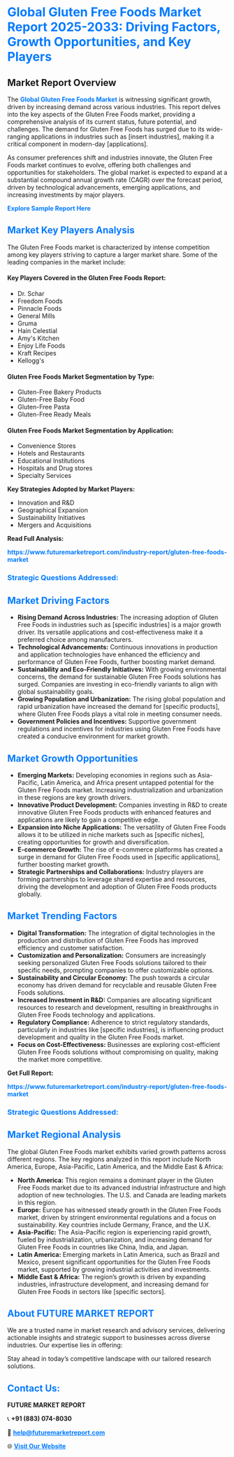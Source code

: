 <h1 style="color: #007BFF;">Global Gluten Free Foods Market Report 2025-2033: Driving Factors, Growth Opportunities, and Key Players</h1>

<section id="overview">
<h2>Market Report Overview</h2>
<p>The <a href="https://www.futuremarketreport.com/industry-report/gluten-free-foods-market" style="color: #007BFF; text-decoration: none;"><strong>Global Gluten Free Foods Market</strong></a> is witnessing significant growth, driven by increasing demand across various industries. This report delves into the key aspects of the Gluten Free Foods market, providing a comprehensive analysis of its current status, future potential, and challenges. The demand for Gluten Free Foods has surged due to its wide-ranging applications in industries such as [insert industries], making it a critical component in modern-day [applications].</p>
<p>As consumer preferences shift and industries innovate, the Gluten Free Foods market continues to evolve, offering both challenges and opportunities for stakeholders. The global market is expected to expand at a substantial compound annual growth rate (CAGR) over the forecast period, driven by technological advancements, emerging applications, and increasing investments by major players.</p>
</section>

<section id="overview">
<p><a href="https://www.futuremarketreport.com/request-sample/reportId=108545" style="color: #007BFF; text-decoration: none;"><strong>Explore Sample Report Here</strong></a></p>
</section>

<section id="key-players">
<h2 style="color: #007BFF;">Market Key Players Analysis</h2>
<p>The Gluten Free Foods market is characterized by intense competition among key players striving to capture a larger market share. Some of the leading companies in the market include:</p>
<h4>Key Players Covered in the Gluten Free Foods Report:</h4>
<ul><li>Dr. Schar</li><li>Freedom Foods</li><li>Pinnacle Foods</li><li>General Mills</li><li>Gruma</li><li>Hain Celestial</li><li>Amy&#039;s Kitchen</li><li>Enjoy Life Foods</li><li>Kraft Recipes</li><li>Kellogg&#039;s</li></ul>
<h4>Gluten Free Foods Market Segmentation by Type:</h4>
<ul><li>Gluten-Free Bakery Products</li><li>Gluten-Free Baby Food</li><li>Gluten-Free Pasta</li><li>Gluten-Free Ready Meals</li></ul>

<h4>Gluten Free Foods Market Segmentation by Application:</h4>
<ul><li>Convenience Stores</li><li>Hotels and Restaurants</li><li>Educational Institutions</li><li>Hospitals and Drug stores</li><li>Specialty Services</li></ul>
<p><strong>Key Strategies Adopted by Market Players:</strong></p>
<ul>
<li>Innovation and R&D</li>
<li>Geographical Expansion</li>
<li>Sustainability Initiatives</li>
<li>Mergers and Acquisitions</li>
</ul>
</section>

<section>
<p><strong>Read Full Analysis: </strong></p><a href="https://www.futuremarketreport.com/industry-report/gluten-free-foods-market" style="color: #007BFF; text-decoration: none;"><strong>https://www.futuremarketreport.com/industry-report/gluten-free-foods-market</strong></a>
<h3 style="color: #007BFF;">Strategic Questions Addressed:</h3>
</section>

<section id="driving-factors">
<h2 style="color: #007BFF;">Market Driving Factors</h2>
<ul>
<li><strong>Rising Demand Across Industries:</strong> The increasing adoption of Gluten Free Foods in industries such as [specific industries] is a major growth driver. Its versatile applications and cost-effectiveness make it a preferred choice among manufacturers.</li>
<li><strong>Technological Advancements:</strong> Continuous innovations in production and application technologies have enhanced the efficiency and performance of Gluten Free Foods, further boosting market demand.</li>
<li><strong>Sustainability and Eco-Friendly Initiatives:</strong> With growing environmental concerns, the demand for sustainable Gluten Free Foods solutions has surged. Companies are investing in eco-friendly variants to align with global sustainability goals.</li>
<li><strong>Growing Population and Urbanization:</strong> The rising global population and rapid urbanization have increased the demand for [specific products], where Gluten Free Foods plays a vital role in meeting consumer needs.</li>
<li><strong>Government Policies and Incentives:</strong> Supportive government regulations and incentives for industries using Gluten Free Foods have created a conducive environment for market growth.</li>
</ul>
</section>

<section id="growth-opportunities">
<h2 style="color: #007BFF;">Market Growth Opportunities</h2>
<ul>
<li><strong>Emerging Markets:</strong> Developing economies in regions such as Asia-Pacific, Latin America, and Africa present untapped potential for the Gluten Free Foods market. Increasing industrialization and urbanization in these regions are key growth drivers.</li>
<li><strong>Innovative Product Development:</strong> Companies investing in R&D to create innovative Gluten Free Foods products with enhanced features and applications are likely to gain a competitive edge.</li>
<li><strong>Expansion into Niche Applications:</strong> The versatility of Gluten Free Foods allows it to be utilized in niche markets such as [specific niches], creating opportunities for growth and diversification.</li>
<li><strong>E-commerce Growth:</strong> The rise of e-commerce platforms has created a surge in demand for Gluten Free Foods used in [specific applications], further boosting market growth.</li>
<li><strong>Strategic Partnerships and Collaborations:</strong> Industry players are forming partnerships to leverage shared expertise and resources, driving the development and adoption of Gluten Free Foods products globally.</li>
</ul>
</section>

<section id="trending-factors">
<h2 style="color: #007BFF;">Market Trending Factors</h2>
<ul>
<li><strong>Digital Transformation:</strong> The integration of digital technologies in the production and distribution of Gluten Free Foods has improved efficiency and customer satisfaction.</li>
<li><strong>Customization and Personalization:</strong> Consumers are increasingly seeking personalized Gluten Free Foods solutions tailored to their specific needs, prompting companies to offer customizable options.</li>
<li><strong>Sustainability and Circular Economy:</strong> The push towards a circular economy has driven demand for recyclable and reusable Gluten Free Foods solutions.</li>
<li><strong>Increased Investment in R&D:</strong> Companies are allocating significant resources to research and development, resulting in breakthroughs in Gluten Free Foods technology and applications.</li>
<li><strong>Regulatory Compliance:</strong> Adherence to strict regulatory standards, particularly in industries like [specific industries], is influencing product development and quality in the Gluten Free Foods market.</li>
<li><strong>Focus on Cost-Effectiveness:</strong> Businesses are exploring cost-efficient Gluten Free Foods solutions without compromising on quality, making the market more competitive.</li>
</ul>
</section>

<section>
<p><strong>Get Full Report: </strong></p><a href="https://www.futuremarketreport.com/industry-report/gluten-free-foods-market" style="color: #007BFF; text-decoration: none;"><strong>https://www.futuremarketreport.com/industry-report/gluten-free-foods-market</strong></a>
<h3 style="color: #007BFF;">Strategic Questions Addressed:</h3>
</section>


<section id="regional-analysis">
<h2 style="color: #007BFF;">Market Regional Analysis</h2>
<p>The global Gluten Free Foods market exhibits varied growth patterns across different regions. The key regions analyzed in this report include North America, Europe, Asia-Pacific, Latin America, and the Middle East & Africa:</p>
<ul>
<li><strong>North America:</strong> This region remains a dominant player in the Gluten Free Foods market due to its advanced industrial infrastructure and high adoption of new technologies. The U.S. and Canada are leading markets in this region.</li>
<li><strong>Europe:</strong> Europe has witnessed steady growth in the Gluten Free Foods market, driven by stringent environmental regulations and a focus on sustainability. Key countries include Germany, France, and the U.K.</li>
<li><strong>Asia-Pacific:</strong> The Asia-Pacific region is experiencing rapid growth, fueled by industrialization, urbanization, and increasing demand for Gluten Free Foods in countries like China, India, and Japan.</li>
<li><strong>Latin America:</strong> Emerging markets in Latin America, such as Brazil and Mexico, present significant opportunities for the Gluten Free Foods market, supported by growing industrial activities and investments.</li>
<li><strong>Middle East & Africa:</strong> The region’s growth is driven by expanding industries, infrastructure development, and increasing demand for Gluten Free Foods in sectors like [specific sectors].</li>
</ul>
</section>

<footer>
<h2 style="color: #007BFF;">About FUTURE MARKET REPORT</h2>
<p>We are a trusted name in market research and advisory services, delivering actionable insights and strategic support to businesses across diverse industries. Our expertise lies in offering:</p>

<p>Stay ahead in today’s competitive landscape with our tailored research solutions.</p>

<h2 style="color: #007BFF;">Contact Us:</h2>
<p><strong>FUTURE MARKET REPORT</strong></p>
<p>📞 <strong>+91 (883) 074-8030</strong></p>
<p>📧 <strong><a href="mailto:help@futuremarketreport.com" style="color: #007BFF;">help@futuremarketreport.com</a></strong></p>
<p>🌐 <strong><a href="https://www.futuremarketreport.com/" style="color: #007BFF;">Visit Our Website</a></strong></p>
</footer>